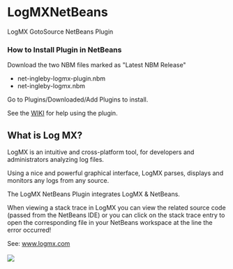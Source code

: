 # LogMXNetBeans
LogMX GotoSource NetBeans Plugin

### How to Install Plugin in NetBeans

Download the two NBM files marked as "Latest NBM Release"

* net-ingleby-logmx-plugin.nbm
* net-ingleby-logmx.nbm

Go to Plugins/Downloaded/Add Plugins to install.

See the <a href='https://github.com/GIngleby16/LogMXNetBeans/wiki'>WIKI</a> for help using the plugin.

## What is Log MX?

LogMX is an intuitive and cross-platform tool, for developers and administrators analyzing log files. 

Using a nice and powerful graphical interface, LogMX parses, displays and monitors any logs from any source.


The LogMX NetBeans Plugin integrates LogMX & NetBeans.

When viewing a stack trace in LogMX you can view the related source code 
(passed from the NetBeans IDE) or you can click on the stack trace entry to open
the corresponding file in your NetBeans workspace at the line the error occurred!

See: <a href='www.logmx.com'>www.logmx.com</a><br><br>
<img src="http://www.logmx.com/docs/images/logmx_usage.png"/>
